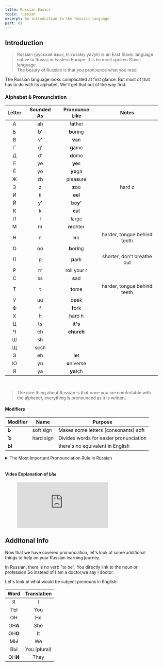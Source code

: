 ```yaml
---
title: Russian Basics
topic: russian
excerpt: An introduction to the Russian language
part: 01
---
```


## Introduction

> Russian (русский язык, tr. russkiy yazyk) is an East Slavic language native to Russia in Eastern Europe. It is he most spoken Slavic language.  
> The beauty of Russian is that you pronounce what you read.

The Russian language looks complicated at first glance. But most of that has to do with its alphabet. We'll get that out of the way first.

### Alphabet & Pronunciation

| Letter | Sounded As | Pronounce Like |            Notes            |
| :----: | :--------: | :------------: | :-------------------------: |
|   А    |     ah     |   f**a**ther   |                             |
|   Б    |     b'     |   **b**oring   |                             |
|   В    |     v'     |    **v**an     |                             |
|   Г    |     g'     |    **g**ame    |                             |
|   Д    |     d'     |    **d**ome    |                             |
|   Е    |     ye     |    **ye**s     |                             |
|   Ё    |     yo     |    **yo**ga    |                             |
|   Ж    |     zh     |  plea**s**ure  |                             |
|   З    |     z      |    **z**oo     |           hard z            |
|   И    |     ii     |    **ee**l     |                             |
|   Й    |     y'     |    bo**y'**    |                             |
|   К    |     k      |    **c**at     |                             |
|   Л    |     l      |   **l**arge    |                             |
|   М    |     m      |   **m**ohter   |                             |
|   Н    |     n      |     **n**o     | harder, tongue behind teeth |
|   О    |     oo     |   **b**oring   |                             |
|   П    |     p      |    **p**ark    | shorter, don't breathe out  |
|   Р    |     rr     |  roll your r   |                             |
|   С    |     ss     |    **s**ad     |                             |
|   Т    |     t      |    **t**ome    | harder, tongue behind teeth |
|   У    |     uu     |    b**oo**k    |                             |
|   Ф    |     f      |    **f**ork    |                             |
|   Х    |     h      |     hard h     |                             |
|   Ц    |     ts     |    i**t's**    |                             |
|   Ч    |     ch     | **ch**ur**ch** |                             |
|   Ш    |     sh     |                |                             |
|   Щ    |    scsh    |                |                             |
|   Э    |     eh     |    l**e**t     |                             |
|   Ю    |     yu     |  **u**niverse  |                             |
|   Я    |     ya     |   **ya**tch    |

<br/>

> The nice thing about Russian is that once you are comfortable with the alphabet, everything is pronounced as it is written.

#### Modifiers

| Modifier | Name      | Purpose                                |
| -------- | --------- | -------------------------------------- |
| **Ь**    | soft sign | Makes some letters (consonants) soft   |
| **Ъ**    | hard sign | Divides words for easier pronunciation |
| **Ы**    |           | there's no equivalent in English       |

<details>
<summary markdown="span">The Most Important Pronounciation Rule in Russian</summary>
<b>NO ONE CARES!</b>
</details>

<br/>

#### Video Explanation of _Ыы_

<figure className="video_container">
  <iframe  src="https://www.youtube.com/embed/w9hogVBFECQ"  frameBorder={0} allowFullScreen={true}> </iframe>
</figure>

## Additonal Info

Now that we have covered pronunciation, let's look at some additional things to help on your Russian learning journey.

In Russian, there is no verb "to be". You directly link to the noun or profession
So instead of I am a doctor,we say I doctor.

Let's look at what would be subject pronouns in English:

|  Word   | Translation  |
| :-----: | :----------: |
|    Я    |      I       |
|   ТЫ    |     You      |
|   ОН    |      He      |
| ОН**А** |     She      |
| ОН**О** |      It      |
|   МЫ    |      We      |
|   ВЫ    | You (plural) |
| OН**И** |     They     |
